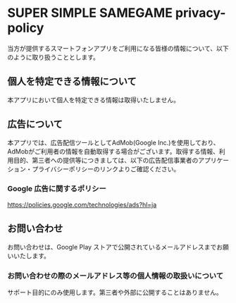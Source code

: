 # SUPER SIMPLE SAMEGAME privacy-policy
当方が提供するスマートフォンアプリをご利用になる皆様の情報について、以下のように取り扱うこととします。

## 個人を特定できる情報について

本アプリにおいて個人を特定できる情報は取得いたしません。

## 広告について

本アプリでは、広告配信ツールとしてAdMob(Google Inc.)を使用しており、AdMobがご利用者の情報を自動取得する場合がございます。取得する情報、利用目的、第三者への提供等につきましては、以下の広告配信事業者のアプリケーション・プライバシーポリシーのリンクよりご確認ください。

### Google 広告に関するポリシー

https://policies.google.com/technologies/ads?hl=ja

## お問い合わせ
お問い合わせは、Google Play ストアで公開されているメールアドレスまでお願いいたします。

### お問い合わせの際のメールアドレス等の個人情報の取扱いについて
サポート目的にのみ使用します。第三者や外部に公開することはありません。